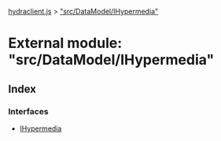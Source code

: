 [hydraclient.js](../index.md) > ["src/DataModel/IHypermedia"](../modules/_src_datamodel_ihypermedia_.md)



# External module: "src/DataModel/IHypermedia"

## Index

### Interfaces

* [IHypermedia](../interfaces/_src_datamodel_ihypermedia_.ihypermedia.md)



